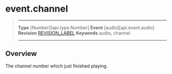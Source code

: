 
# event.channel

> --------------------- ------------------------------------------------------------------------------------------
> __Type__              [Number][api.type.Number]
> __Event__             [audio][api.event.audio]
> __Revision__          [REVISION_LABEL](REVISION_URL)
> __Keywords__          audio, channel
> --------------------- ------------------------------------------------------------------------------------------

## Overview

The channel number which just finished playing.